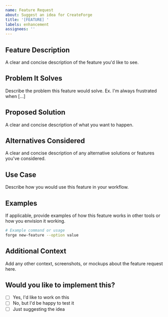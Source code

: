```yaml
---
name: Feature Request
about: Suggest an idea for CreateForge
title: '[FEATURE] '
labels: enhancement
assignees: ''
---
```


## Feature Description
A clear and concise description of the feature you'd like to see.

## Problem It Solves
Describe the problem this feature would solve. Ex. I'm always frustrated when [...]

## Proposed Solution
A clear and concise description of what you want to happen.

## Alternatives Considered
A clear and concise description of any alternative solutions or features you've considered.

## Use Case
Describe how you would use this feature in your workflow.

## Examples
If applicable, provide examples of how this feature works in other tools or how you envision it working.

```bash
# Example command or usage
forge new-feature --option value
```

## Additional Context
Add any other context, screenshots, or mockups about the feature request here.

## Would you like to implement this?
- [ ] Yes, I'd like to work on this
- [ ] No, but I'd be happy to test it
- [ ] Just suggesting the idea
